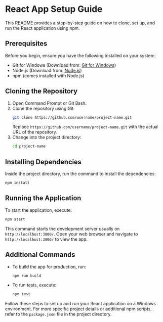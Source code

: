 # React App Setup Guide

This README provides a step-by-step guide on how to clone, set up, and run the React application using npm.

## Prerequisites

Before you begin, ensure you have the following installed on your system:
- Git for Windows (Download from: [Git for Windows](https://gitforwindows.org/))
- Node.js (Download from: [Node.js](https://nodejs.org/en/))
- npm (comes installed with Node.js)

## Cloning the Repository

1. Open Command Prompt or Git Bash.
2. Clone the repository using Git:
   ```bash
   git clone https://github.com/username/project-name.git
   ```
   Replace `https://github.com/username/project-name.git` with the actual URL of the repository.
3. Change into the project directory:
   ```bash
   cd project-name
   ```

## Installing Dependencies

Inside the project directory, run the command to install the dependencies:
```bash
npm install
```

## Running the Application

To start the application, execute:
```bash
npm start
```
This command starts the development server usually on `http://localhost:3000/`. Open your web browser and navigate to `http://localhost:3000/` to view the app.

## Additional Commands

- To build the app for production, run:
  ```bash
  npm run build
  ```
- To run tests, execute:
  ```bash
  npm test
  ```

Follow these steps to set up and run your React application on a Windows environment. For more specific project details or additional npm scripts, refer to the `package.json` file in the project directory.